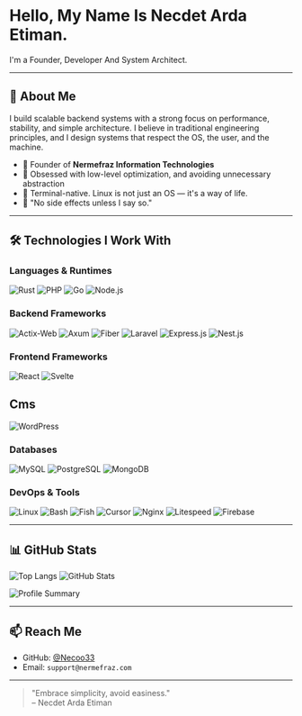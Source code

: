 # Hello, My Name Is Necdet Arda Etiman.

I'm a Founder, Developer And System Architect.

---

## 🧠 About Me

I build scalable backend systems with a strong focus on performance, stability, and simple architecture.
I believe in traditional engineering principles, and I design systems that respect the OS, the user, and the machine. 

- 🏢 Founder of **Nermefraz Information Technologies**
- 🔧 Obsessed with low-level optimization, and avoiding unnecessary abstraction
- 🐧 Terminal-native. Linux is not just an OS — it's a way of life.
- 🧠 "No side effects unless I say so."

---

## 🛠️ Technologies I Work With

### Languages & Runtimes  
![Rust](https://img.shields.io/badge/-Rust-000?style=flat&logo=rust)   ![PHP](https://img.shields.io/badge/-PHP-777BB4?style=flat&logo=php&logoColor=white) ![Go](https://img.shields.io/badge/-Go-00ADD8?style=flat&logo=go&logoColor=white)  ![Node.js](https://img.shields.io/badge/-Node.js-339933?style=flat&logo=node.js&logoColor=white)


### Backend Frameworks  
![Actix-Web](https://img.shields.io/badge/-Actix--Web-000000?style=flat&logo=rust&logoColor=white) ![Axum](https://img.shields.io/badge/-Axum-6C2DC7?style=flat&logo=rust&logoColor=white)  ![Fiber](https://img.shields.io/badge/-Fiber-00ACC1?style=flat&logo=go&logoColor=white)  ![Laravel](https://img.shields.io/badge/-Laravel-FF2D20?style=flat&logo=laravel&logoColor=white)  ![Express.js](https://img.shields.io/badge/-Express.js-000000?style=flat&logo=express)  ![Nest.js](https://img.shields.io/badge/-Nest.js-e0234e?style=flat&logo=nestjs)

### Frontend Frameworks

![React](https://img.shields.io/badge/-React-61DAFB?style=flat&logo=react&logoColor=000) ![Svelte](https://img.shields.io/badge/-Svelte-FF3E00?style=flat&logo=svelte&logoColor=fff)

## Cms

![WordPress](https://img.shields.io/badge/-WordPress-21759B?style=flat&logo=wordpress&logoColor=white)

### Databases  
![MySQL](https://img.shields.io/badge/-MySQL-4479A1?style=flat&logo=mysql&logoColor=white)  ![PostgreSQL](https://img.shields.io/badge/-PostgreSQL-336791?style=flat&logo=postgresql&logoColor=white)  ![MongoDB](https://img.shields.io/badge/-MongoDB-47A248?style=flat&logo=mongodb&logoColor=white)

### DevOps & Tools  
![Linux](https://img.shields.io/badge/-Linux-FCC624?style=flat&logo=linux)  ![Bash](https://img.shields.io/badge/-Bash-4EAA25?style=flat&logo=gnubash)  ![Fish](https://img.shields.io/badge/-Fish-cc2b4c?style=flat)  ![Cursor](https://img.shields.io/badge/-Cursor-3a3a3a?style=flat)  ![Nginx](https://img.shields.io/badge/-Nginx-009639?style=flat&logo=nginx)  ![Litespeed](https://img.shields.io/badge/-LiteSpeed-7aa2de?style=flat) ![Firebase](https://img.shields.io/badge/-Firebase-FFCA28?style=flat&logo=firebase&logoColor=000)


---

## 📊 GitHub Stats

![Top Langs](https://github-readme-stats.vercel.app/api/top-langs/?username=Necoo33&layout=compact&langs_count=10&theme=tokyonight) ![GitHub Stats](https://github-readme-stats.vercel.app/api?username=Necoo33&show_icons=true&theme=tokyonight)

![Profile Summary](https://github-profile-summary-cards.vercel.app/api/cards/profile-details?username=Necoo33&theme=tokyonight)


---

## 📫 Reach Me

- GitHub: [@Necoo33](https://github.com/Necoo33)
- Email: `support@nermefraz.com`

---

> "Embrace simplicity, avoid easiness."  
> – Necdet Arda Etiman
